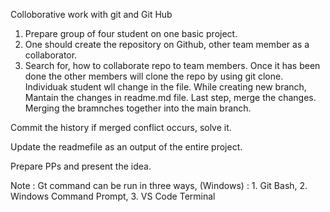 Colloborative work with git and Git Hub
1. Prepare group of four student on one basic project.
2. One should create the repository on Github, other team member as a collaborator.
3. Search for, how to collaborate repo to team members. Once it has been done
the other members will clone the repo by using git clone.
Individuak student wll change in the file. While creating new branch, Mantain the changes in readme.md file. 
Last step, merge the changes. Merging the bramnches together into the main branch.

Commit the history if merged conflict occurs, solve it.

Update the readmefile as an output of the entire project.

Prepare PPs and present the idea.

Note : Gt command can be run in three ways, (Windows) : 1. Git Bash, 2. Windows Command Prompt, 3. VS Code Terminal